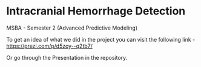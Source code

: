 # Intracranial Hemorrhage Detection

MSBA - Semester 2 (Advanced Predictive Modeling)

To get an idea of what we did in the project you can visit the following link -
https://prezi.com/p/d5zoy--q2tb7/

Or go through the Presentation in the repository.
